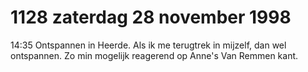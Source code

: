# 1128 zaterdag 28 november 1998
14:35 Ontspannen in Heerde. Als ik me terugtrek in mijzelf, dan wel ontspannen. Zo min mogelijk reagerend op Anne's Van Remmen kant.